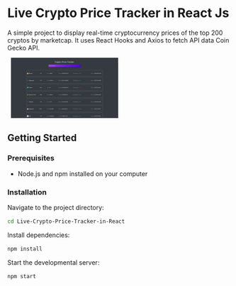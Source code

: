 # Live Crypto Price Tracker in React Js
A simple project to display real-time cryptocurrency prices of the top 200 cryptos by marketcap. It uses React Hooks and Axios to fetch API data Coin Gecko API. 

<p align="center">
  <img src="https://github.com/Kashika5/price-tracker-crypto/blob/main/Screenshot%20(19).png" width=48%>
  <img src="
" width=48%>
</p>

## Getting Started
### Prerequisites
- Node.js and npm installed on your computer

### Installation

 Navigate to the project directory:
```sh
cd Live-Crypto-Price-Tracker-in-React
```
 Install dependencies:
```sh
npm install
```
 Start the developmental server:
```sh
npm start
```


